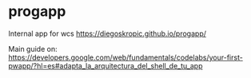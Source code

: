 # progapp
Internal app for wcs https://diegoskropic.github.io/progapp/

Main guide on:
https://developers.google.com/web/fundamentals/codelabs/your-first-pwapp/?hl=es#adapta_la_arquitectura_del_shell_de_tu_app
